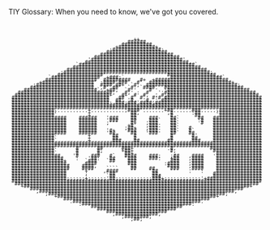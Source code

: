 TIY Glossary: When you need to know, we've got you covered.

<pre style="font: 10px/5px monospace;">                                                                                    





                                        .++.                                        
                                       ######                                       
                                     ##########                                     
                                   +############+                                   
                                 :################:                                 
                               .####################.                               
                              ########################                              
                            ############################                            
                          '##############################'                          
                        ,##################################,                        
                      `######################################`                      
                     ##########################################                     
                   ##############################################                   
                 ;################################################;                 
               ,###############'                    ################,               
             `################  +###;`              .#################`             
            #################  #########   #+  +########################            
          +#################' :####:###   #'  ###########################+          
        ;###################  ####.##+  `#;  ##############################;        
      .#####################. ,#' ##'  `#: `####.  ##########################.      
     ########################` .+##;  `#:     #   .:###########################     
   ###############################;   #;  :  #  .' ##############################   
  ###############################+   #+  #  #,  , #;##############################  
 ################################   ##  #` #`  #:# ################################
 ################################  ##: '#,  '# ,  #################################
 ################################:.###;###'####,###################################
 ##################################################################################
 ##################################################################################
 ##############,..........+...........;####'.......+##......###.....,##############
 ##############`          +             ##,         ,#      :##     `##############
 ##############`          +             ##           #       ##     `##############
 ##################    ######   '###    ##    ###    ##`      ##   ################
 ##################    ######   '###    ##   .###`   ##`      :#   ################
 ##################    ######   ;'''    #+   ,###.   ##`       #   ################
 ##################    ######          +#'   ,###.   ##`           ################
 ##################    ######         ;##+   ,###.   ##`   #       ################
 ##################    ######   '#+    ###   .###.   ##`   #`      ################
 ##################    ######   '##    `##   `###    ##`   ##      ################
 ##############`          +       ##     #           #      #'     ################
 ##############`          +       ##.    #           #      ##     ################
 ##############`          +       ###    ##         ##      ###    ################
 ##################################################################################
 ##################################################################################
 ##############`      #      ##      ###+           .#,           #################
 ##############`      #      #;      +##+            #,            ################
 ##############`      #      #        ##+            ',            .###############
 ################    '#    ###   #`   ####    ###:   ;##   ,####    ###############
 #################    :   '##:   ##   '###    ###:   +##   ,####    ###############
 #################+      `###   `##    ###           ###   ,####    ###############
 ##################.     ####          ###         :####   ,####    ###############
 ###################    ####,          '##          ####   ,####    ###############
 ###################    ####    ````    ##    ##    `###   .####    ###############
 ##################'    '+''   ,####    ''    '##    '''   .''':    ###############
 ##################      ;      `##            ##,                 ################
 ##################      ;      `##            ###                .################
 ##################;;;;;;+;;;;;;'##;;;;;;;;;;;;###+;;;;;;;;;;;;'+##################
 ##################################################################################
  ################################################################################  
    +##########################################################################+    
      `######################################################################`      
         ,################################################################,         
            ;##########################################################;            
               +####################################################+               
                  ################################################                  
                    .##########################################.                    
                       :####################################:                       
                          '##############################'                          
                             ##########################                             
                               `####################`                               
                                  ,##############,                                  
                                     ;########;                                     
                                        ;##;                                        






</pre>
